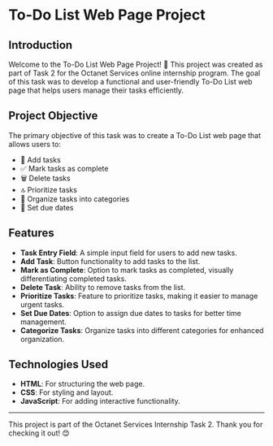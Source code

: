 # To-Do List Web Page Project

## Introduction
Welcome to the To-Do List Web Page Project! 🎉 This project was created as part of Task 2 for the Octanet Services online internship program. The goal of this task was to develop a functional and user-friendly To-Do List web page that helps users manage their tasks efficiently.

## Project Objective
The primary objective of this task was to create a To-Do List web page that allows users to:
- 📝 Add tasks
- ✅ Mark tasks as complete
- 🗑️ Delete tasks
- 🔝 Prioritize tasks
- 📂 Organize tasks into categories
- 📅 Set due dates

## Features
- **Task Entry Field**: A simple input field for users to add new tasks.
- **Add Task**: Button functionality to add tasks to the list.
- **Mark as Complete**: Option to mark tasks as completed, visually differentiating completed tasks.
- **Delete Task**: Ability to remove tasks from the list.
- **Prioritize Tasks**: Feature to prioritize tasks, making it easier to manage urgent tasks.
- **Set Due Dates**: Option to assign due dates to tasks for better time management.
- **Categorize Tasks**: Organize tasks into different categories for enhanced organization.

## Technologies Used
- **HTML**: For structuring the web page.
- **CSS**: For styling and layout.
- **JavaScript**: For adding interactive functionality.

---

This project is part of the Octanet Services Internship Task 2. Thank you for checking it out! 😊

